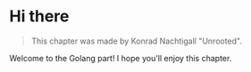 # Hi there

> This chapter was made by Konrad Nachtigall "Unrooted".

Welcome to the Golang part!
I hope you'll enjoy this chapter.
